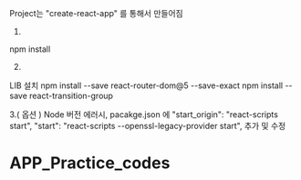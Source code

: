 Project는 "create-react-app" 를 통해서 만들어짐

1.
npm install

2.
LIB 설치
npm install --save react-router-dom@5 --save-exact
npm install --save react-transition-group

3.( 옵션 )
Node 버전 에러시, pacakge.json 에
    "start_origin": "react-scripts start",
    "start": "react-scripts --openssl-legacy-provider start",
추가 및 수정

# APP_Practice_codes
